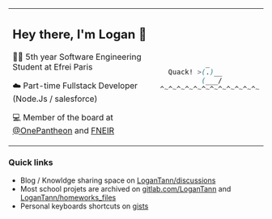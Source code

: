 <table><tr><td>

## Hey there, I'm Logan :wave: 

👨‍🎓 5th year Software Engineering Student at Efrei Paris

:cloud: Part-time Fullstack Developer (Node.Js / salesforce)

💻 Member of the board at [@OnePantheon](https://github.com/onepantheon)  and [FNEIR](https://fneir.github.io) 


<img width=1000/>

</td><td>

```css 
           _
  Quack! >(.)__
          (___/
^~^~^~^~^~^~^~^~^~^~^~^~
```

</td></tr></table>

### Quick links

* Blog / Knowldge sharing space on [LoganTann/discussions](https://github.com/LoganTann/LoganTann/discussions)
* Most school projets are archived on [gitlab.com/LoganTann](https://gitlab.com/users/LoganTann/projects) and [LoganTann/homeworks_files](homeworks_files)
* Personal keyboards shortcuts on [gists](https://gist.github.com/LoganTann/d42bd271b6a697ff85569ddac19e97b9)

<!--

### Technical mood (2024 - Semester 2)

| Project | Description | Tech-stack |
| -------------- | -------------- | ------------- |
| *Teaching* | Secretary of the One Panthéon non-profit organization. Also organizing IT workshops at school. | Figma, Powerpoint, Notion |
| *Apprenticeship* | On vacation | N/A |
| *Studies* | On vacation | N/A |

![LWC](https://media.discordapp.net/attachments/974222396200452128/997995044235640913/unknown.png?width=30&height=30) ![Apex](https://media.discordapp.net/attachments/974222396200452128/997995044608946279/unknown.png?width=30&height=30) 

| - No personal projects - | *Overwhelmed by school* | x |
| [kagescan-nuxt](https://github.com/LoganTann/kagescan-nuxt) | School project : Rewrite kagescan.fr while learning nuxt v3 | ![nuxt](https://media.discordapp.net/attachments/974222396200452128/997995044948693003/unknown.png?width=98&height=30) ![tailwind](https://media.discordapp.net/attachments/974222396200452128/997995046450233484/unknown.png?width=128&height=25)| 

| [redbeansoup-v2](https://github.com/LoganTann/redbeansoup-v2) | Monolithic discord bot project, powered by discordeno. Includes its own dev framework and dashboard. | ![discordeno](https://media.discordapp.net/attachments/974222396200452128/998002679659892786/unknown.png?width=30&height=30) ![deno](https://media.discordapp.net/attachments/974222396200452128/997995045741408286/unknown.png?width=30&height=30) ![typescript](https://media.discordapp.net/attachments/974222396200452128/997995045359714334/unknown.png?width=30&height=30) |
| [discord-shimejis](https://github.com/LoganTann/discord-shimejis) | Betterdiscord plugin that adds a desktop pet in your client | ![typescript](https://media.discordapp.net/attachments/974222396200452128/997995045359714334/unknown.png?width=30&height=30) (DOM) |

 ![supabase](https://media.discordapp.net/attachments/974222396200452128/997995046106320986/unknown.png?width=128&height=25) 
-->
